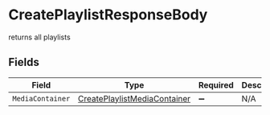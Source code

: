# CreatePlaylistResponseBody

returns all playlists


## Fields

| Field                                                                                 | Type                                                                                  | Required                                                                              | Description                                                                           |
| ------------------------------------------------------------------------------------- | ------------------------------------------------------------------------------------- | ------------------------------------------------------------------------------------- | ------------------------------------------------------------------------------------- |
| `MediaContainer`                                                                      | [CreatePlaylistMediaContainer](../../Models/Requests/CreatePlaylistMediaContainer.md) | :heavy_minus_sign:                                                                    | N/A                                                                                   |